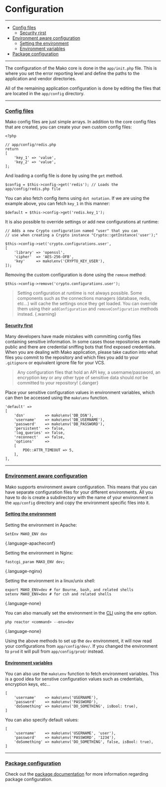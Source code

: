 # Configuration

--------------------------------------------------------

* [Config files](#config_files)
	- [Security rirst](#security_first)
* [Environment aware configuration](#environment_aware_configuration)
	- [Setting the environment](#environment_aware_configuration:setting_the_environment)
	- [Environment variables](#environment_aware_configuration:environment_variables)
* [Package configuration](#package_configuration)

--------------------------------------------------------

The configuration of the Mako core is done in the `app/init.php` file. This is where you set the error reporting level and define the paths to the application and vendor directories.

All of the remaining application configuration is done by editing the files that are located in the `app/config` directory.

--------------------------------------------------------

### <a id="config_files" href="#config_files">Config files</a>

Mako config files are just simple arrays. In addition to the core config files that are created, you can create your own custom config files:

```
<?php

// app/config/redis.php
return
[
	'key_1' => 'value',
	'key_2' => 'value',
];
```

And loading a config file is done by using the `get` method.

```
$config = $this->config->get('redis'); // Loads the app/config/redis.php file
```

You can also fetch config items using `dot notation`. If we are using the example above, you can fetch `key_1` in this manner:

```
$default = $this->config->get('redis.key_1');
```

It is also possible to override settings or add new configurations at runtime:

```
// Adds a new Crypto configuration named "user" that you can
// use when creating a Crypto instance "Crypto::getInstance('user');"

$this->config->set('crypto.configurations.user',
[
	'library' => 'openssl',
	'cipher'  => 'AES-256-OFB',
	'key'     => mako\env('CRYPTO_KEY_USER'),
]);
```

Removing the custom configuration is done using the `remove` method:

```
$this->config->remove('crypto.configurations.user');
```

> Setting configuration at runtime is not always possible. Some components such as the connections managers (database, redis, etc...) will cache the settings once they get loaded. You can override them using their `addConfiguration` and `removeConfiguration` methods instead.
{.warning}

#### <a id="security_first" href="#security_first">Security first</a>

Many developers have made mistakes with committing config files containing sensitive information. In some cases those repositories are made public and there are credential sniffing bots that find exposed credentials. When you are dealing with Mako application, please take caution into what files you commit to the repository and which files you add to your `.gitignore` or equivalent ignore file for your VCS. 

> Any configuration files that hold an API key, a username/password, an encryption key or any other type of sensitive data should _not_ be committed to your repository!
{.danger}

Place your sensitive configuration values in environment variables, which can then be accessed using the `mako\env` function.

```
'default' =>
[
	'dsn'         => mako\env('DB_DSN'),
	'username'    => mako\env('DB_USERNAME'),
	'password'    => mako\env('DB_PASSWORD'),
	'persistent'  => false,
	'log_queries' => false,
	'reconnect'   => false,
	'options'     =>
	[
		PDO::ATTR_TIMEOUT => 5,
	],
],
```

--------------------------------------------------------

### <a id="environment_aware_configuration" href="#environment_aware_configuration">Environment aware configuration</a>

Mako supports environment aware configuration. This means that you can have separate configuration files for your different environments. All you have to do is create a subdirectory with the name of your environment in the `app/config` directory and copy the environment specific files into it.

#### <a id="environment_aware_configuration:setting_the_environment" href="#environment_aware_configuration:setting_the_environment">Setting the environment</a>

Setting the environment in Apache:

```
SetEnv MAKO_ENV dev
```
{.language-apacheconf}

Setting the environment in Nginx:

```
fastcgi_param MAKO_ENV dev;
```
{.language-nginx}

Setting the environment in a linux/unix shell:

```
export MAKO_ENV=dev # for Bourne, bash, and related shells
setenv MAKO_ENV=dev # for csh and related shells
```
{.language-none}

You can also manually set the environment in the [CLI](:base_url:/docs/:version:/command-line:basics) using the env option.

```
php reactor <command> --env=dev
```
{.language-none}

Using the above methods to set up the `dev` environment, it will now read your configurations from `app/config/dev/`. If you changed the environment to `prod` it will pull from `app/config/prod/` instead.

#### <a id="environment_aware_configuration:environment_variables" href="#environment_aware_configuration:environment_variables">Environment variables</a>

You can also use the `mako\env` function to fetch environment variables. This is a good idea for senstive configuration values such as credentials, encryption keys, etc...

```
[
	'username'    => mako\env('USERNAME'),
	'password'    => mako\env('PASSWORD'),
	'doSomething' => mako\env('DO_SOMETHING', isBool: true),
]
```

You can also specify default values:

```
[
	'username'    => mako\env('USERNAME', 'user'),
	'password'    => mako\env('PASSWORD', '1234'),
	'doSomething' => mako\env('DO_SOMETHING', false, isBool: true),
]
```

--------------------------------------------------------

### <a id="package_configuration" href="#package_configuration">Package configuration</a>

Check out the [package documentation](:base_url:/docs/:version:/packages:packages#configuration_i18n_and_views) for more information regarding package configuration.
